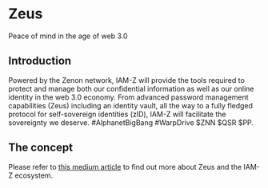 # Zeus

Peace of mind in the age of web 3.0

## Introduction

Powered by the Zenon network, IAM-Z will provide the tools required to protect and manage both our confidential information as well as our online identity in the web 3.0 economy. From advanced password management capabilities (Zeus) including an identity vault, all the way to a fully fledged protocol for self-sovereign identities (zID), IAM-Z will facilitate the sovereignty we deserve.
#AlphanetBigBang #WarpDrive $ZNN $QSR $PP.

## The concept

Please refer to [this medium article](https://medium.com/@2bonahill/iam-z-a0a9256813f8) to find out more about Zeus and the IAM-Z ecosystem.